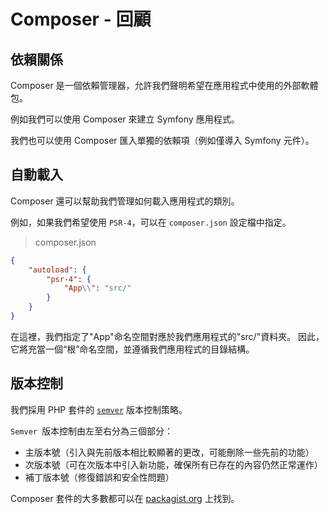 # Composer - 回顧

## 依賴關係

Composer 是一個依賴管理器，允許我們聲明希望在應用程式中使用的外部軟體包。

例如我們可以使用 Composer 來建立 Symfony 應用程式。

我們也可以使用 Composer 匯入單獨的依賴項（例如僅導入 Symfony 元件）。

## 自動載入

Composer 還可以幫助我們管理如何載入應用程式的類別。

例如，如果我們希望使用 `PSR-4`，可以在 `composer.json` 設定檔中指定。

> composer.json

```json
{
    "autoload": {
        "psr-4": {
            "App\\": "src/"
        }
    }
}
```

在這裡，我們指定了"App"命名空間對應於我們應用程式的"src/"資料夾。 因此，它將充當一個“根”命名空間，並遵循我們應用程式的目錄結構。

## 版本控制

我們採用 PHP 套件的 [`semver`](https://devhints.io/semver) 版本控制策略。

`Semver `版本控制由左至右分為三個部分：

-   主版本號（引入與先前版本相比較顯著的更改，可能刪除一些先前的功能）
-   次版本號（可在次版本中引入新功能，確保所有已存在的內容仍然正常運作）
-   補丁版本號（修復錯誤和安全性問題）

Composer 套件的大多數都可以在 [packagist.org](https://packagist.org/) 上找到。
